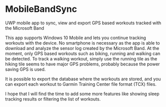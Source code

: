 # MobileBandSync

UWP mobile app to sync, view and export GPS based workouts tracked with the Microsoft Band

This app supports Windows 10 Mobile and lets you continue tracking workouts with the device. 
No smartphone is necessary as the app is able to download and analyze the sensor log created 
by the Microsoft Band. At the moment, only GPS based workouts such as biking, running and 
walking can be detected. To track a walking workout, simply use the running tile as the hiking tile 
seems to have major GPS problems, probably because the power saving GPS is used.

It is possible to export the database where the workouts are stored, and you can export each
workout to Garmin Training Center file format (TCX) files.

I hope that I will find the time to add some more features like showing sleep tracking results 
or filtering the list of workouts.
